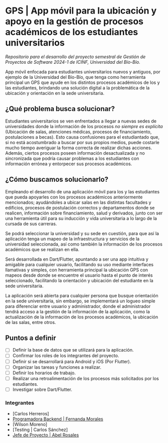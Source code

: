 # GPS | App móvil para la ubicación y apoyo en la gestión de procesos académicos de los estudiantes universitarios

_Repositorio para el desarrollo del proyecto semestral de Gestión de Proyectos de Software 2024-1 de ICINF, Universidad del Bío-Bío._

App móvil enfocada para estudiantes universitarios nuevos y antiguos, por ejemplo de la Universidad del Bío-Bío, que tenga como herramienta principal un GPS que ayude en los distintos procesos académicos de los y las estudiantes, brindando una solución digital a la problemática de la ubicación y orientación en la sede universitaria.

## ¿Qué problema busca solucionar?

Estudiantes universitarios se ven enfrentados a llegar a nuevas sedes de universidades donde la información de los procesos *no siempre es explícita* (Ubicación de salas, atenciones médicas, procesos de financiamiento, postulaciones a becas). Esto causa confusiones para el estudiantado que, si no está acostumbrado a buscar por sus propios medios, puede costarle mucho tiempo averiguar la forma correcta de realizar dichas acciones. Además, ciertos procesos poseen información desactualizada y no sincronizada que podría causar problemas a los estudiantes con información errónea y entorpecer sus procesos académicos.

## ¿Cómo buscamos solucionarlo?

Empleando el desarrollo de una aplicación móvil para los y las estudiantes que pueda apoyarles con los procesos académicos anteriormente mencionados; ayudándoles a ubicar salas en las distintas facultades y edificios, procesos de postulación correctos y departamentos donde se realicen, información sobre financiamiento, salud y derivados, junto con ser una herramienta útil para su inducción y vida universitaria a lo largo de la cursada de sus carreras.

Se podrá seleccionar la universidad y su sede en cuestión, para que así la aplicación tenga un mapeo de la infraestructura y servicios de la universidad seleccionada, así como también la información de los procesos académicos que se realizan en ella.

Será desarrollada en Dart/Flutter, apuntando a ser una app intuitiva y amigable para cualquier usuario, facilitando su uso mediante interfaces llamativas y simples, con herramienta principal la ubicación GPS con mapeos desde donde se encuentre el usuario hasta el punto de interés seleccionado, facilitando la orientación y ubicación del estudiante en la sede universitaria.

La aplicación será abierta para cualquier persona que busque orientación en la sede universitaria, sin embargo, se implementará un logueo simple para diferenciar entre usuario y administrador, donde el administrador tendrá acceso a la gestión de la información de la aplicación, como la actualización de la información de los procesos académicos, la ubicación de las salas, entre otros.



## Puntos a definir

- [ ] Definir la base de datos que se utilizará para la aplicación.
- [ ] Confirmar los roles de los integrantes del proyecto.
- [ ] Definir si se desarrollará para Android y iOS (Por Flutter).
- [ ] Organizar las tareas y funciones a realizar.
- [ ] Definir los horarios de trabajo.
- [ ] Realizar una retroalimentación de los procesos más solicitados por los estudiantes.
- [ ] Investigar sobre Dart/Flutter.

### Integrantes
- [Carlos Herreros]
- [Programadora Backend | Fernanda Morales](https://github.com/Thitroy)
- [Wilson Moreno]
- [Testing | Carlos Sánchez]
- [Jefe de Proyecto | Abel Rosales](https://github.com/CometArao)






